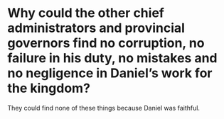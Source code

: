 # Why could the other chief administrators and provincial governors find no corruption, no failure in his duty, no mistakes and no negligence in Daniel’s work for the kingdom?

They could find none of these things because Daniel was faithful.

